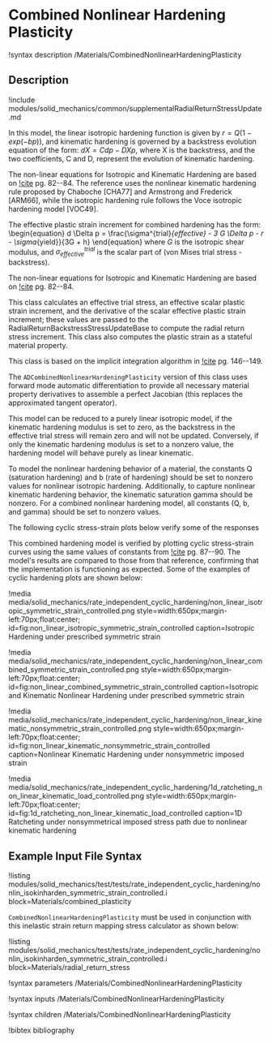# Combined Nonlinear Hardening Plasticity

!syntax description /Materials/CombinedNonlinearHardeningPlasticity

## Description


!include modules/solid_mechanics/common/supplementalRadialReturnStressUpdate.md

In this model, the linear isotropic hardening function is given by $r = Q(1-exp(-bp))$, and kinematic
hardening is governed by a backstress evolution equation of the form: $dX = Cdp - DXp$, where X is the backstress, and the two coefficients, C and D, represent the evolution of kinematic hardening.

The non-linear equations for Isotropic and Kinematic Hardening are based on
[!cite](besson2009non)
pg. 82--84. The reference uses the nonlinear kinematic hardening rule proposed by Chaboche [CHA77] and Armstrong and Frederick [ARM66], while the isotropic hardening rule follows the Voce isotropic hardening model [VOC49].

The effective plastic strain
increment for combined hardening has the form:
\begin{equation}
 d \Delta p = \frac{\sigma^{trial}_{effective} - 3 G \Delta p - r - \sigma_{yield}}{3G + h}
\end{equation}
where $G$ is the isotropic shear modulus, and $\sigma^{trial}_{effective}$ is the scalar part
of (von Mises trial stress - backstress).

The non-linear equations for Isotropic and Kinematic Hardening are based on
[!cite](besson2009non)
pg. 82--84.

This class calculates an effective trial stress, an effective scalar plastic strain increment, and
the derivative of the scalar effective plastic strain increment; these values are passed to the
RadialReturnBackstressStressUpdateBase to compute the radial return stress
increment.  This class also computes the plastic strain as a stateful material
property.

This class is based on the implicit integration algorithm in [!cite](dunne2005introduction)
pg. 146--149.

The `ADCombinedNonlinearHardeningPlasticity` version of this class uses forward mode automatic
differentiation to provide all necessary material property derivatives to
assemble a perfect Jacobian (this replaces the approximated tangent operator).

This model can be reduced to a purely linear isotropic model, if the kinematic hardening modulus is set to zero, as the backstress in the effective trial stress will remain zero and will not be updated. Conversely, if only the kinematic hardening modulus is set to a nonzero value, the hardening model will behave purely as linear kinematic.

To model the nonlinear hardening behavior of a material, the constants Q (saturation hardening) and b (rate of hardening) should be set to nonzero values for nonlinear isotropic hardening. Additionally, to capture nonlinear kinematic hardening behavior, the kinematic saturation gamma should be nonzero. For a combined nonlinear hardening model, all constants (Q, b, and gamma) should be set to nonzero values.

The following cyclic stress-strain plots below verify some of the responses

This combined hardening model is verified by plotting cyclic stress-strain curves using the same values of constants from [!cite](besson2009non) pg. 87--90. The model's results are compared to those from that reference, confirming that the implementation is functioning as expected. Some of the examples of cyclic hardening plots are shown below:

!media media/solid_mechanics/rate_independent_cyclic_hardening/non_linear_isotropic_symmetric_strain_controlled.png
       style=width:650px;margin-left:70px;float:center;
       id=fig:non_linear_isotropic_symmetric_strain_controlled
       caption=Isotropic Hardening under prescribed symmetric strain

!media media/solid_mechanics/rate_independent_cyclic_hardening/non_linear_combined_symmetric_strain_controlled.png
       style=width:650px;margin-left:70px;float:center;
       id=fig:non_linear_combined_symmetric_strain_controlled
       caption=Isotropic and Kinematic Nonlinear Hardening under prescribed symmetric strain

!media media/solid_mechanics/rate_independent_cyclic_hardening/non_linear_kinematic_nonsymmetric_strain_controlled.png
       style=width:650px;margin-left:70px;float:center;
       id=fig:non_linear_kinematic_nonsymmetric_strain_controlled
       caption=Nonlinear Kinematic Hardening under nonsymmetric imposed strain

!media media/solid_mechanics/rate_independent_cyclic_hardening/1d_ratcheting_non_linear_kinematic_load_controlled.png
       style=width:650px;margin-left:70px;float:center;
       id=fig:1d_ratcheting_non_linear_kinematic_load_controlled
       caption=1D Ratcheting under nonsymmetrical imposed stress path due to nonlinear kinematic hardening

## Example Input File Syntax

!listing modules/solid_mechanics/test/tests/rate_independent_cyclic_hardening/nonlin_isokinharden_symmetric_strain_controlled.i block=Materials/combined_plasticity

`CombinedNonlinearHardeningPlasticity` must be used in conjunction with this inelastic strain return mapping stress calculator as shown below:

!listing modules/solid_mechanics/test/tests/rate_independent_cyclic_hardening/nonlin_isokinharden_symmetric_strain_controlled.i block=Materials/radial_return_stress

!syntax parameters /Materials/CombinedNonlinearHardeningPlasticity

!syntax inputs /Materials/CombinedNonlinearHardeningPlasticity

!syntax children /Materials/CombinedNonlinearHardeningPlasticity

!bibtex bibliography
